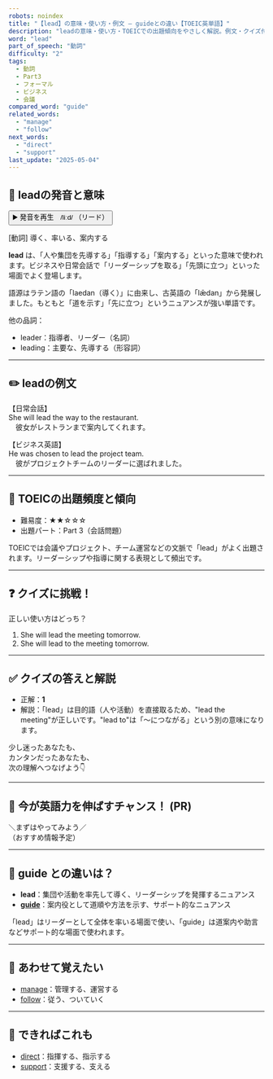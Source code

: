 ```yaml
---
robots: noindex
title: "【lead】の意味・使い方・例文 ― guideとの違い【TOEIC英単語】"
description: "leadの意味・使い方・TOEICでの出題傾向をやさしく解説。例文・クイズ付きでguideとの違いもわかりやすく学べます。"
word: "lead"
part_of_speech: "動詞"
difficulty: "2"
tags:
  - 動詞
  - Part3
  - フォーマル
  - ビジネス
  - 会議
compared_word: "guide"
related_words:
  - "manage"
  - "follow"
next_words:
  - "direct"
  - "support"
last_update: "2025-05-04"
---
```


## 🔰 leadの発音と意味

<button class="play-audio" onclick="playTTS('lead')">
  <span class="play-audio-main">
    ▶️ 発音を再生　/liːd/
  </span>
  <span class="play-audio-sub">
    （リード）
  </span>
</button>

[動詞] 導く、率いる、案内する

**lead** は、「人や集団を先導する」「指導する」「案内する」といった意味で使われます。ビジネスや日常会話で「リーダーシップを取る」「先頭に立つ」といった場面でよく登場します。

語源はラテン語の「laedan（導く）」に由来し、古英語の「lǣdan」から発展しました。もともと「道を示す」「先に立つ」というニュアンスが強い単語です。

他の品詞：  
- leader：指導者、リーダー（名詞）
- leading：主要な、先導する（形容詞）

---

## ✏️ leadの例文

【日常会話】  
She will lead the way to the restaurant.  
　彼女がレストランまで案内してくれます。

【ビジネス英語】  
He was chosen to lead the project team.  
　彼がプロジェクトチームのリーダーに選ばれました。

---

## 🎯 TOEICの出題頻度と傾向

- 難易度：★★☆☆☆
- 出題パート：Part 3（会話問題）

TOEICでは会議やプロジェクト、チーム運営などの文脈で「lead」がよく出題されます。リーダーシップや指導に関する表現として頻出です。

---

## ❓ クイズに挑戦！

正しい使い方はどっち？

1. She will lead the meeting tomorrow.  
2. She will lead to the meeting tomorrow.

---

## ✅ クイズの答えと解説

- 正解：**1**
- 解説：「lead」は目的語（人や活動）を直接取るため、"lead the meeting"が正しいです。"lead to"は「～につながる」という別の意味になります。

少し迷ったあなたも、  
カンタンだったあなたも、  
次の理解へつなげよう👇️

---

## 🚀 今が英語力を伸ばすチャンス！ (PR)

<div class="info-center">
＼まずはやってみよう／<br>  
（おすすめ情報予定）
</div>

---

## 🤔  guide との違いは？

- **lead**：集団や活動を率先して導く、リーダーシップを発揮するニュアンス
- **[guide](/word/guide)**：案内役として道順や方法を示す、サポート的なニュアンス

「lead」はリーダーとして全体を率いる場面で使い、「guide」は道案内や助言などサポート的な場面で使われます。

---

## 🧩 あわせて覚えたい

- [manage](/word/manage)：管理する、運営する
- [follow](/word/follow)：従う、ついていく

---

## 📖 できればこれも

- [direct](/word/direct)：指揮する、指示する
- [support](/word/support)：支援する、支える

<!-- cvid: aid34_bid08 -->
